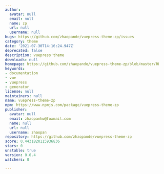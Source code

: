 ```yaml
---
author:
  avatar: null
  email: null
  name: zp
  url: null
  username: null
bugs: https://github.com/zhaopande/vuepress-theme-zp/issues
category: theme
date: '2021-07-30T14:16:24.947Z'
deprecated: false
description: vuepress'theme
downloads: null
homepage: https://github.com/zhaopande/vuepress-theme-zp/blob/master/README.md
keywords:
- documentation
- vue
- vuepress
- generator
license: null
maintainers: null
name: vuepress-theme-zp
npm: https://www.npmjs.com/package/vuepress-theme-zp
publisher:
  avatar: null
  email: zhaopanhw@foxmail.com
  name: null
  url: null
  username: zhaopan
repository: https://github.com/zhaopande/vuepress-theme-zp
score: 0.4431820115936836
stars: 0
unstable: true
version: 0.0.4
watchers: 0

---
```


